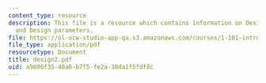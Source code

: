 ```yaml
---
content_type: resource
description: This file is a resource which contains information on Design strategies
  and Design parameters.
file: https://ol-ocw-studio-app-qa.s3.amazonaws.com/courses/1-101-introduction-to-civil-and-environmental-engineering-design-i-fall-2006/a9896f3548a6b7f5fe2a38da1f5fdf8c_design2.pdf
file_type: application/pdf
resourcetype: Document
title: design2.pdf
uid: a9896f35-48a6-b7f5-fe2a-38da1f5fdf8c
---
```

